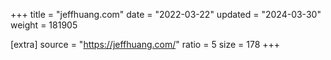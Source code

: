 +++
title = "jeffhuang.com"
date = "2022-03-22"
updated = "2024-03-30"
weight = 181905

[extra]
source = "https://jeffhuang.com/"
ratio = 5
size = 178
+++
